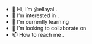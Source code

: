 - 👋 Hi, I’m @ellayal .
- 👀 I’m interested in .
- 🌱 I’m currently learning 
- 💞️ I’m looking to collaborate on 
- 📫 How to reach me .

<!---
ellayal/ellayal is a ✨ special ✨ repository because its `README.md` (this file) appears on your GitHub profile.
You can click the Preview link to take a look at your changes.
--->
